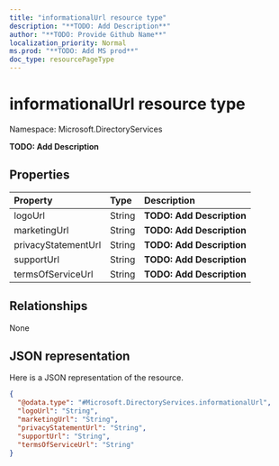 ```yaml
---
title: "informationalUrl resource type"
description: "**TODO: Add Description**"
author: "**TODO: Provide Github Name**"
localization_priority: Normal
ms.prod: "**TODO: Add MS prod**"
doc_type: resourcePageType
---
```


# informationalUrl resource type


Namespace: Microsoft.DirectoryServices

**TODO: Add Description**

## Properties
|Property|Type|Description|
|:---|:---|:---|
|logoUrl|String|**TODO: Add Description**|
|marketingUrl|String|**TODO: Add Description**|
|privacyStatementUrl|String|**TODO: Add Description**|
|supportUrl|String|**TODO: Add Description**|
|termsOfServiceUrl|String|**TODO: Add Description**|

## Relationships
None

## JSON representation
Here is a JSON representation of the resource.
<!-- {
  "blockType": "resource",
  "@odata.type": "Microsoft.DirectoryServices.informationalUrl"
}
-->
``` json
{
  "@odata.type": "#Microsoft.DirectoryServices.informationalUrl",
  "logoUrl": "String",
  "marketingUrl": "String",
  "privacyStatementUrl": "String",
  "supportUrl": "String",
  "termsOfServiceUrl": "String"
}
```

